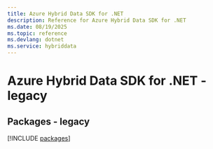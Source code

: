 ```yaml
---
title: Azure Hybrid Data SDK for .NET
description: Reference for Azure Hybrid Data SDK for .NET
ms.date: 08/19/2025
ms.topic: reference
ms.devlang: dotnet
ms.service: hybriddata
---
```

# Azure Hybrid Data SDK for .NET - legacy
## Packages - legacy
[!INCLUDE [packages](hybrid-data-index.md)]